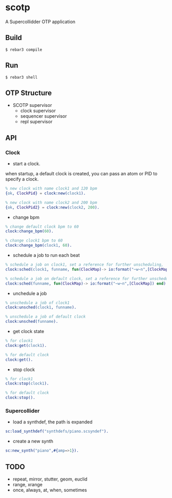 scotp
=====

A Supercollidder OTP application

Build
-----

    $ rebar3 compile

Run
-----

    $ rebar3 shell


OTP Structure
-----

- SCOTP supervisor 
  * clock supervisor
  * sequencer supervisor
  * repl supervisor


API
-----

### Clock

- start a clock.

when startup, a default clock is created, you can pass an atom or PID to specify a clock.

```erlang
% new clock with name clock1 and 120 bpm
{ok, ClockPid} = clock:new(clock1).

% new clock with name clock2 and 200 bpm
{ok, ClockPid2} = clock:new(clock2, 200).
```

- change bpm

```erlang
% change default clock bpm to 60
clock:change_bpm(60).

% change clock1 bpm to 60
clock:change_bpm(clock1, 60).
```

- schedule a job to run each beat

```erlang
% schedule a job on clock1, set a reference for further unscheduling, 
clock:sched(clock1, funname, fun(ClockMap)-> io:format("~w~n",[ClockMap]) end).

% schedule a job on default clock, set a reference for further unscheduling, 
clock:sched(funname, fun(ClockMap)-> io:format("~w~n",[ClockMap]) end).
```

- unchedule a job


```erlang
% unschedule a job of clock1
clock:unsched(clock1, funname).

% unschedule a job of default clock
clock:unsched(funname).
```

- get clock state 

```erlang
% for clock1
clock:get(clock1).

% for default clock
clock:get().
```

- stop clock

```erlang
% for clock1
clock:stop(clock1).

% for default clock
clock:stop().
```




### Supercollider 

- load a synthdef, the path is expanded

```erlang
sc:load_synthdef("synthdefs/piano.scsyndef").
```

- create a new synth

```erlang
sc:new_synth("piano",#{amp=>1}).
```



TODO
-----

- repeat, mirror, stutter, geom, euclid
- range, xrange
- once, always, at, when, sometimes 




